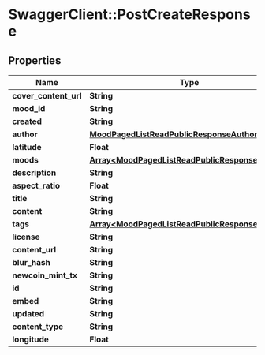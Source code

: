 # SwaggerClient::PostCreateResponse

## Properties
Name | Type | Description | Notes
------------ | ------------- | ------------- | -------------
**cover_content_url** | **String** |  | [optional] 
**mood_id** | **String** |  | [optional] 
**created** | **String** |  | [optional] 
**author** | [**MoodPagedListReadPublicResponseAuthor**](MoodPagedListReadPublicResponseAuthor.md) |  | [optional] 
**latitude** | **Float** |  | [optional] 
**moods** | [**Array&lt;MoodPagedListReadPublicResponseMoods&gt;**](MoodPagedListReadPublicResponseMoods.md) |  | [optional] 
**description** | **String** |  | [optional] 
**aspect_ratio** | **Float** |  | [optional] 
**title** | **String** |  | [optional] 
**content** | **String** |  | [optional] 
**tags** | [**Array&lt;MoodPagedListReadPublicResponseTags&gt;**](MoodPagedListReadPublicResponseTags.md) |  | [optional] 
**license** | **String** |  | [optional] 
**content_url** | **String** |  | [optional] 
**blur_hash** | **String** |  | [optional] 
**newcoin_mint_tx** | **String** |  | [optional] 
**id** | **String** |  | [optional] 
**embed** | **String** |  | [optional] 
**updated** | **String** |  | [optional] 
**content_type** | **String** |  | [optional] 
**longitude** | **Float** |  | [optional] 


